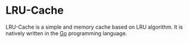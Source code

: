 LRU-Cache
=======

LRU-Cache is a simple and memory cache based on LRU algorithm. It is natively written in the [Go](http://golang.org/) programming language. 
